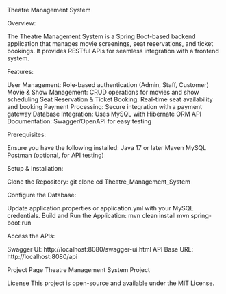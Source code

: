 Theatre Management System

Overview:

The Theatre Management System is a Spring Boot-based backend application that manages movie screenings, seat reservations, and ticket bookings. It provides RESTful APIs for seamless integration with a frontend system.

Features:

User Management: Role-based authentication (Admin, Staff, Customer)
Movie & Show Management: CRUD operations for movies and show scheduling
Seat Reservation & Ticket Booking: Real-time seat availability and booking
Payment Processing: Secure integration with a payment gateway
Database Integration: Uses MySQL with Hibernate ORM
API Documentation: Swagger/OpenAPI for easy testing

Prerequisites:

Ensure you have the following installed:
Java 17 or later
Maven
MySQL
Postman (optional, for API testing)

Setup & Installation:

Clone the Repository:
git clone <repository-url>
cd Theatre_Management_System

Configure the Database:

Update application.properties or application.yml with your MySQL credentials.
Build and Run the Application:
mvn clean install
mvn spring-boot:run

Access the APIs:

Swagger UI: http://localhost:8080/swagger-ui.html
API Base URL: http://localhost:8080/api

Project Page
Theatre Management System Project

License
This project is open-source and available under the MIT License.

